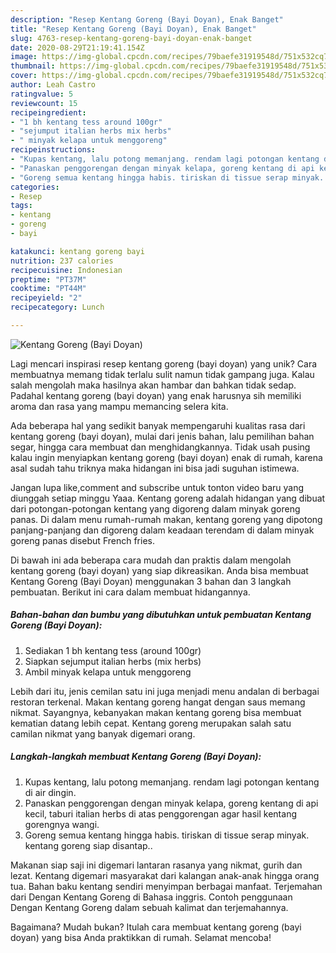 ```yaml
---
description: "Resep Kentang Goreng (Bayi Doyan), Enak Banget"
title: "Resep Kentang Goreng (Bayi Doyan), Enak Banget"
slug: 4763-resep-kentang-goreng-bayi-doyan-enak-banget
date: 2020-08-29T21:19:41.154Z
image: https://img-global.cpcdn.com/recipes/79baefe31919548d/751x532cq70/kentang-goreng-bayi-doyan-foto-resep-utama.jpg
thumbnail: https://img-global.cpcdn.com/recipes/79baefe31919548d/751x532cq70/kentang-goreng-bayi-doyan-foto-resep-utama.jpg
cover: https://img-global.cpcdn.com/recipes/79baefe31919548d/751x532cq70/kentang-goreng-bayi-doyan-foto-resep-utama.jpg
author: Leah Castro
ratingvalue: 5
reviewcount: 15
recipeingredient:
- "1 bh kentang tess around 100gr"
- "sejumput italian herbs mix herbs"
- " minyak kelapa untuk menggoreng"
recipeinstructions:
- "Kupas kentang, lalu potong memanjang. rendam lagi potongan kentang di air dingin."
- "Panaskan penggorengan dengan minyak kelapa, goreng kentang di api kecil, taburi italian herbs di atas penggorengan agar hasil kentang gorengnya wangi."
- "Goreng semua kentang hingga habis. tiriskan di tissue serap minyak. kentang goreng siap disantap.."
categories:
- Resep
tags:
- kentang
- goreng
- bayi

katakunci: kentang goreng bayi 
nutrition: 237 calories
recipecuisine: Indonesian
preptime: "PT37M"
cooktime: "PT44M"
recipeyield: "2"
recipecategory: Lunch

---
```



![Kentang Goreng (Bayi Doyan)](https://img-global.cpcdn.com/recipes/79baefe31919548d/751x532cq70/kentang-goreng-bayi-doyan-foto-resep-utama.jpg)

Lagi mencari inspirasi resep kentang goreng (bayi doyan) yang unik? Cara membuatnya memang tidak terlalu sulit namun tidak gampang juga. Kalau salah mengolah maka hasilnya akan hambar dan bahkan tidak sedap. Padahal kentang goreng (bayi doyan) yang enak harusnya sih memiliki aroma dan rasa yang mampu memancing selera kita.

Ada beberapa hal yang sedikit banyak mempengaruhi kualitas rasa dari kentang goreng (bayi doyan), mulai dari jenis bahan, lalu pemilihan bahan segar, hingga cara membuat dan menghidangkannya. Tidak usah pusing kalau ingin menyiapkan kentang goreng (bayi doyan) enak di rumah, karena asal sudah tahu triknya maka hidangan ini bisa jadi suguhan istimewa.

Jangan lupa like,comment and subscribe untuk tonton video baru yang diunggah setiap minggu Yaaa. Kentang goreng adalah hidangan yang dibuat dari potongan-potongan kentang yang digoreng dalam minyak goreng panas. Di dalam menu rumah-rumah makan, kentang goreng yang dipotong panjang-panjang dan digoreng dalam keadaan terendam di dalam minyak goreng panas disebut French fries.


Di bawah ini ada beberapa cara mudah dan praktis dalam mengolah kentang goreng (bayi doyan) yang siap dikreasikan. Anda bisa membuat Kentang Goreng (Bayi Doyan) menggunakan 3 bahan dan 3 langkah pembuatan. Berikut ini cara dalam membuat hidangannya.

<!--inarticleads1-->

##### Bahan-bahan dan bumbu yang dibutuhkan untuk pembuatan Kentang Goreng (Bayi Doyan):

1. Sediakan 1 bh kentang tess (around 100gr)
1. Siapkan sejumput italian herbs (mix herbs)
1. Ambil  minyak kelapa untuk menggoreng


Lebih dari itu, jenis cemilan satu ini juga menjadi menu andalan di berbagai restoran terkenal. Makan kentang goreng hangat dengan saus memang nikmat. Sayangnya, kebanyakan makan kentang goreng bisa membuat kematian datang lebih cepat. Kentang goreng merupakan salah satu camilan nikmat yang banyak digemari orang. 

<!--inarticleads2-->

##### Langkah-langkah membuat Kentang Goreng (Bayi Doyan):

1. Kupas kentang, lalu potong memanjang. rendam lagi potongan kentang di air dingin.
1. Panaskan penggorengan dengan minyak kelapa, goreng kentang di api kecil, taburi italian herbs di atas penggorengan agar hasil kentang gorengnya wangi.
1. Goreng semua kentang hingga habis. tiriskan di tissue serap minyak. kentang goreng siap disantap..


Makanan siap saji ini digemari lantaran rasanya yang nikmat, gurih dan lezat. Kentang digemari masyarakat dari kalangan anak-anak hingga orang tua. Bahan baku kentang sendiri menyimpan berbagai manfaat. Terjemahan dari Dengan Kentang Goreng di Bahasa inggris. Contoh penggunaan Dengan Kentang Goreng dalam sebuah kalimat dan terjemahannya. 

Bagaimana? Mudah bukan? Itulah cara membuat kentang goreng (bayi doyan) yang bisa Anda praktikkan di rumah. Selamat mencoba!
